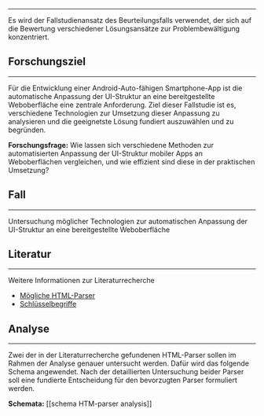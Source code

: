 ___
Es wird der Fallstudienansatz des Beurteilungsfalls verwendet, der sich auf die Bewertung verschiedener Lösungsansätze zur Problembewältigung konzentriert.
## Forschungsziel
___
Für die Entwicklung einer Android-Auto-fähigen Smartphone-App ist die automatische Anpassung der UI-Struktur an eine bereitgestellte Weboberfläche eine zentrale Anforderung. Ziel dieser Fallstudie ist es, verschiedene Technologien zur Umsetzung dieser Anpassung zu analysieren und die geeignetste Lösung fundiert auszuwählen und zu begründen.

**Forschungsfrage:**
Wie lassen sich verschiedene Methoden zur automatisierten Anpassung der UI-Struktur mobiler Apps an Weboberflächen vergleichen, und wie effizient sind diese in der praktischen Umsetzung?

## Fall
___
Untersuchung möglicher Technologien zur automatischen Anpassung der UI-Struktur an eine bereitgestellte Weboberfläche

## Literatur
___
Weitere Informationen zur Literaturrecherche
- [Mögliche HTML-Parser](html-parser.md)
- [Schlüsselbegriffe](buzzwords.md)

## Analyse
___
Zwei der in der Literaturrecherche gefundenen HTML-Parser sollen im Rahmen der Analyse genauer untersucht werden. Dafür wird das folgende Schema angewendet. Nach der detaillierten Untersuchung beider Parser soll eine fundierte Entscheidung für den bevorzugten Parser formuliert werden.

**Schemata:** [[schema HTM-parser analysis]]
